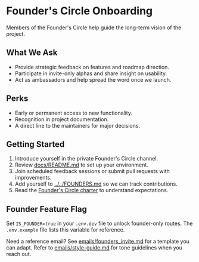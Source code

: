# Founder's Circle Onboarding

Members of the Founder's Circle help guide the long-term vision of the project.

## What We Ask

-   Provide strategic feedback on features and roadmap direction.
-   Participate in invite-only alphas and share insight on usability.
-   Act as ambassadors and help spread the word once we launch.

## Perks

-   Early or permanent access to new functionality.
-   Recognition in project documentation.
-   A direct line to the maintainers for major decisions.

## Getting Started

1. Introduce yourself in the private Founder's Circle channel.
2. Review [docs/README.md](../README.md) to set up your environment.
3. Join scheduled feedback sessions or submit pull requests with improvements.
4. Add yourself to [../../FOUNDERS.md](../../FOUNDERS.md) so we can track contributions.
5. Read the [Founder's Circle charter](charter.md) to understand expectations.

## Founder Feature Flag

Set `IS_FOUNDER=true` in your `.env.dev` file to unlock founder-only routes. The
`.env.example` file lists this variable for reference.

Need a reference email? See [emails/founders_invite.md](../../emails/founders_invite.md) for a template you can adapt.
Refer to [emails/style-guide.md](../../emails/style-guide.md) for tone guidelines when you reach out.
